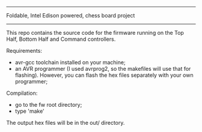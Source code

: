 ***************************************************
Foldable, Intel Edison powered, chess board project
***************************************************

This repo contains the source code for the firmware running on the Top Half,
Bottom Half and Command controllers.

Requirements:
 * avr-gcc toolchain installed on your machine;
 * an AVR programmer (I used avrprog2, so the makefiles will use that for
   flashing). However, you can flash the hex files separately with your own
   programmer;

Compilation:
 * go to the fw root directory;
 * type 'make'

The output hex files will be in the out/ directory.

